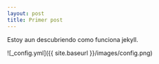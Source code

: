```yaml
---
layout: post
title: Primer post
---
```


Estoy aun descubriendo como funciona jekyll.

![_config.yml]({{ site.baseurl }}/images/config.png)
